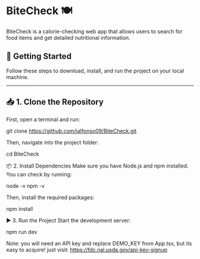 # BiteCheck 🍽️

BiteCheck is a calorie-checking web app that allows users to search for food items and get detailed nutritional information.

## 🚀 Getting Started

Follow these steps to download, install, and run the project on your local machine.

---

## 📥 1. Clone the Repository

First, open a terminal and run:


git clone https://github.com/jalfonso09/BiteCheck.git

Then, navigate into the project folder:

cd BiteCheck

📦 2. Install Dependencies
Make sure you have Node.js and npm installed. You can check by running:

node -v
npm -v

Then, install the required packages:

npm install

▶️ 3. Run the Project
Start the development server:

npm run dev

Note: you will need an API key and replace DEMO_KEY from App.tsx, but its easy to acquire! just visit: https://fdc.nal.usda.gov/api-key-signup

